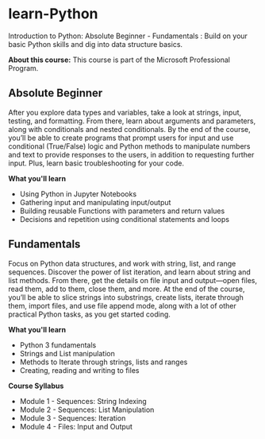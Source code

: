 # learn-Python

Introduction to Python: Absolute Beginner - Fundamentals : Build on your basic Python skills and dig into data structure basics.

**About this course:**
This course is part of the Microsoft Professional Program.

## Absolute Beginner

After you explore data types and variables, take a look at strings, input, testing, and formatting. From there, learn about arguments and parameters, along with conditionals and nested conditionals. By the end of the course, you’ll be able to create programs that prompt users for input and use conditional (True/False) logic and Python methods to manipulate numbers and text to provide responses to the users, in addition to requesting further input. Plus, learn basic troubleshooting for your code.

**What you'll learn**

- Using Python in Jupyter Notebooks
- Gathering input and manipulating input/output
- Building reusable Functions with parameters and return values
- Decisions and repetition using conditional statements and loops


## Fundamentals

Focus on Python data structures, and work with string, list, and range sequences. Discover the power of list iteration, and learn about string and list methods. From there, get the details on file input and output—open files, read them, add to them, close them, and more. At the end of the course, you’ll be able to slice strings into substrings, create lists, iterate through them, import files, and use file append mode, along with a lot of other practical Python tasks, as you get started coding.

**What you'll learn**

- Python 3 fundamentals
- Strings and List manipulation
- Methods to Iterate through strings, lists and ranges
- Creating, reading and writing to files

**Course Syllabus**

- Module 1 - Sequences: String Indexing 
- Module 2 - Sequences: List Manipulation
- Module 3 - Sequences: Iteration
- Module 4 - Files: Input and Output
